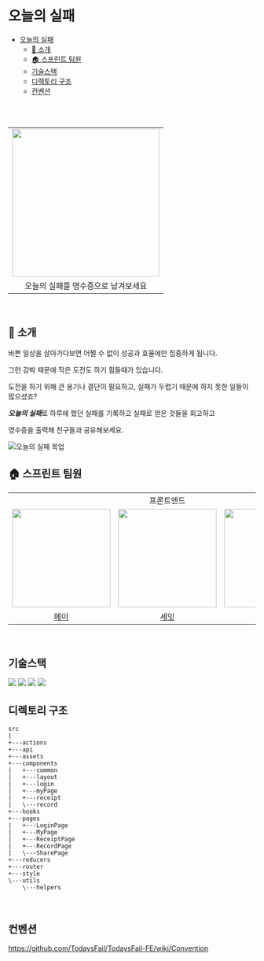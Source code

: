 # 오늘의 실패

- [오늘의 실패](#오늘의-실패)
  - [🧾 소개](#-소개)
  - [🏠 스프린트 팀원](#-스프린트-팀원)
  - [기술스택](#기술스택)
  - [디렉토리 구조](#디렉토리-구조)
  - [컨벤션](#컨벤션)

<br><br>

<table align="center">
  <tr>
    <td align="center">
      <a href="https://todaysfail.com">
        <img src="https://user-images.githubusercontent.com/64088250/221521867-989b2295-9104-4a9d-9343-0d6f1196ab07.png" width="300px"/>
      </a>
    </td>
  </tr>
  <tr>
    <td align="center">
      오늘의 실패를 영수증으로 남겨보세요
    </td>
  </tr>
</table>

<br>

## 🧾 소개

바쁜 일상을 살아가다보면 어쩔 수 없이 성공과 효율에만 집중하게 됩니다.</br>

그런 강박 때문에 작은 도전도 하기 힘들때가 있습니다.</br>

도전을 하기 위해 큰 용기나 결단이 필요하고, 실패가 두렵기 때문에 하지 못한 일들이 많으셨죠?</br>

***오늘의 실패***로 하루에 했던 실패를 기록하고 실패로 얻은 것들을 회고하고</br>

영수증을 출력해 친구들과 공유해보세요.

![오늘의 실패 목업](https://user-images.githubusercontent.com/64088250/224700815-5df267de-3966-41f2-b5e3-69ba97b31626.png)

## 🏠 스프린트 팀원


<table>
  <tr>
    <td align="center" colspan="3">프론트엔드</td>
    <td align="center" colspan="1">백엔드</td>
    <td align="center" colspan="1">디자이너</td>
  </tr>
  <tr>
    <td>
      <a href="https://github.com/hayeonii">
        <img src="https://avatars.githubusercontent.com/u/96907832?v=4" width="200px"/>
      </a>
    </td>
    <td>
      <a href="https://github.com/swywssaid">
        <img src="https://user-images.githubusercontent.com/64088250/221424663-955b0164-dbf3-4502-b4df-424fa42c15c2.png" width="200px"/>
      </a>
    </td>
    <td>
      <a href="https://github.com/jee-woo">
        <img src="https://avatars.githubusercontent.com/u/45119238?v=4" width="200px"/>
      </a>
    </td>
    <td>
      <a href="https://github.com/kdomo">
        <img src="https://avatars.githubusercontent.com/u/64088250?v=4" width="200px"/>
      </a>
    </td>
    <td>
      <a href="https://2zooni.tistory.com">
        <img src="https://user-images.githubusercontent.com/64088250/221423571-94ff207f-2520-4173-ba79-637c33675805.png" width="200px"/>
      </a>
    </td>
  </tr>
  <tr>
    <td align="center">
        <a href="https://github.com/hayeonii">메이</a>
    </td>
    <td align="center">
        <a href="https://github.com/swywssaid">세잇</a>
    </td>
    <td align="center">
        <a href="https://github.com/jee-woo">지우</a>
    </td>
    <td align="center">
        <a href="https://github.com/kdomo">도모</a>
    </td>
    <td align="center">
        <a href="https://2zooni.tistory.com">주니</a>
    </td>
  </tr>
</table>

<br>

## 기술스택
<img src="https://img.shields.io/badge/javascript-F7DF1E?style=flat-square&logo=javascript&logoColor=black">
<img src="https://img.shields.io/badge/react-61DAFB?style=flat-square&logo=react&logoColor=black">
<img src="https://img.shields.io/badge/Redux-764ABC?style=flat-square&logo=Redux&logoColor=white"/>
<img src="https://img.shields.io/badge/styled_components-DB7093?style=flat-square&logo=styled-components&logoColor=white"/>

<br>

## 디렉토리 구조

```
src
|
+---actions
+---api
+---assets
+---components
|   +---common
|   +---layout
|   +---login
|   +---myPage
|   +---receipt
|   \---record
+---hooks
+---pages
|   +---LoginPage
|   +---MyPage
|   +---ReceiptPage
|   +---RecordPage
|   \---SharePage
+---reducers
+---router
+---style
\---utils
    \---helpers
```

<br>

## 컨벤션
https://github.com/TodaysFail/TodaysFail-FE/wiki/Convention
